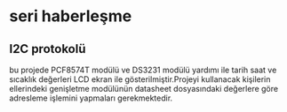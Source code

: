 # seri haberleşme 

## I2C protokolü

bu projede PCF8574T  modülü ve DS3231 modülü yardımı ile tarih saat ve sıcaklık değerleri  LCD ekran ile gösterilmiştir.Projeyi kullanacak kişilerin ellerindeki genişletme modülünün datasheet dosyasındaki değerlere göre adresleme işlemini yapmaları gerekmektedir.
